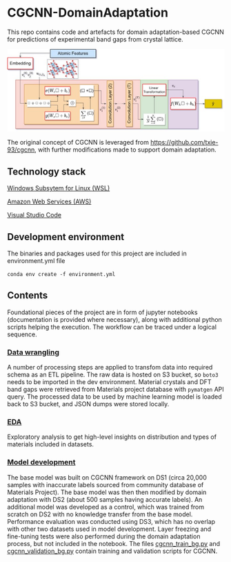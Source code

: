 # CGCNN-DomainAdaptation
This repo contains code and artefacts for domain adaptation-based CGCNN for predictions of experimental band gaps from crystal lattice. 

![image](https://github.com/hasmasood/DomainAdaptation-CGCNN/blob/master/images/cgcnn.jpg)

The original concept of CGCNN is leveraged from https://github.com/txie-93/cgcnn, with further modifications made to support domain adaptation.

## Technology stack
[Windows Subsytem for Linux (WSL)](https://learn.microsoft.com/en-us/windows/wsl/install)

[Amazon Web Services (AWS)](https://aws.amazon.com/)

[Visual Studio Code](https://code.visualstudio.com/)

## Development environment
The binaries and packages used for this project are included in environment.yml file
```
conda env create -f environment.yml
```
## Contents
Foundational pieces of the project are in form of jupyter notebooks (documentation is provided where necessary), along with additional python scripts helping the execution. The workflow can be traced under a logical sequence.
### [Data wrangling](https://github.com/hasmasood/DomainAdaptation-CGCNN/blob/master/01-Data%20preparation/DataPrep.ipynb)
A number of processing steps are applied to transfom data into required schema as an ETL pipeline. The raw data is hosted on S3 bucket, so ```boto3``` needs to be imported in the dev environment. Material crystals and DFT band gaps were retrieved from Materials project database with ``` pymatgen ``` API query. The processed data to be used by machine learning model is loaded back to S3 bucket, and JSON dumps were stored locally.
### [EDA](https://github.com/hasmasood/DomainAdaptation-CGCNN/blob/master/01-Data%20preparation/DataPlots.ipynb)
Exploratory analysis to get high-level insights on distribution and types of materials included in datasets.
### [Model development](https://github.com/hasmasood/DomainAdaptation-CGCNN/blob/master/02-MLdev/Protocol.ipynb)
The base model was built on CGCNN framework on DS1 (circa 20,000 samples with inaccurate labels sourced from community database of Materials Project). The base model was then then modified by domain adaptation with DS2 (about 500 samples having accurate labels). An additional model was developed as a control, which was trained from scratch on DS2 with no knowledge transfer from the base model. Performance evaluation was conducted using DS3, which has no overlap with other two datasets used in model development. Layer freezing and fine-tuning tests were also performed during the domain adaptation process, but not included in the notebook. The files [cgcnn_train_bg.py](https://github.com/hasmasood/DomainAdaptation-CGCNN/blob/master/02-MLdev/cgcnn_train_bg.py) and [cgcnn_validation_bg.py](https://github.com/hasmasood/DomainAdaptation-CGCNN/blob/master/02-MLdev/cgcnn_validation_bg.py) contain training and validation scripts for CGCNN. 